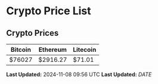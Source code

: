 # Crypto Price List

## Crypto Prices
| Bitcoin | Ethereum | Litecoin |
| ------- | -------- | -------- |
| $76027 | $2916.27 | $71.01 |
**Last Updated:** 2024-11-08 09:56 UTC
**Last Updated:** $DATE$
